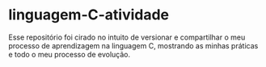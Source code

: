 # linguagem-C-atividade

Esse repositório foi cirado no intuito de versionar e compartilhar o meu processo de aprendizagem na linguagem C,
mostrando as minhas práticas e todo o meu processo de evolução.
